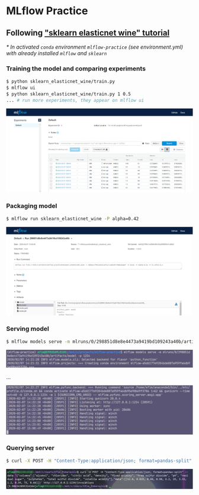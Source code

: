 # MLflow Practice

## Following ["sklearn elasticnet wine" tutorial](https://mlflow.org/docs/latest/tutorials-and-examples/tutorial.html)

*\* In activated `conda` environment `mlflow-practice` (see environment.yml) with already installed `mlflow` and `sklearn`*

### Training the model and comparing experiments

```bash
$ python sklearn_elasticnet_wine/train.py
$ mlflow ui
$ python sklearn_elasticnet_wine/train.py 1 0.5
... # run more experiments, they appear on mlflow ui
```

![MLflow experiments](sklearn_elasticnet_wine/screenshots/1-experiments.png)

### Packaging model

```bash
$ mlflow run sklearn_elasticnet_wine -P alpha=0.42
```

![Packaged model](sklearn_elasticnet_wine/screenshots/2-packaged-model.png)

### Serving model

```bash
$ mlflow models serve -m mlruns/0/298851d8e8e4473a9419bd109243a40b/artifacts/model -p 1234
```

![Serving model](sklearn_elasticnet_wine/screenshots/3-serving-model.png)

...

![Server deployed](sklearn_elasticnet_wine/screenshots/4-server-deployed.png)

### Querying server

```bash
$ curl -X POST -H "Content-Type:application/json; format=pandas-split" --data '{"columns":["alcohol", "chlorides", "citric acid", "density", "fixed acidity", "free sulfur dioxide", "pH", "residual sugar", "sulphates", "total sulfur dioxide", "volatile acidity"],"data":[[12.8, 0.029, 0.48, 0.98, 6.2, 29, 3.33, 1.2, 0.39, 75, 0.66]]}' http://127.0.0.1:1234/invocations
```

![Querying server](sklearn_elasticnet_wine/screenshots/5-querying-server.png)
